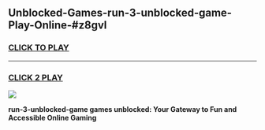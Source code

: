 
## Unblocked-Games-run-3-unblocked-game-Play-Online-#z8gvl
<h3>
<a href="https://premium.freeplayer.one?title=run-3-unblocked-game&ref=27F">CLICK TO PLAY</a></h3>
<hr>

<h3>
<a href="https://premium.freeplayer.one?title=run-3-unblocked-game&ref=27F">CLICK 2 PLAY</a>
  
</h3>

<a href="https://premium.freeplayer.one?title=run-3-unblocked-game&ref=27F"><img src="https://clearcache.store/games.png"></a>


**run-3-unblocked-game games unblocked: Your Gateway to Fun and Accessible Online Gaming**
